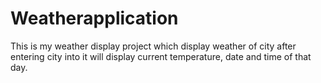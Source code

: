 # Weatherapplication
This is my weather display project which display weather of city after entering city into it
will display current temperature, date and time of that day.
